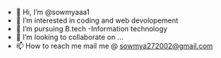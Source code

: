 - 👋 Hi, I’m @sowmyaaa1
- 👀 I’m interested in coding and web devolopement
- 🌱 I’m pursuing B.tech -Information technology
- 💞️ I’m looking to collaborate on ...
- 📫 How to reach me mail me @ sowmya272002@gmail.com

<!---
sowmyaaa1/sowmyaaa1 is a ✨ special ✨ repository because its `README.md` (this file) appears on your GitHub profile.
You can click the Preview link to take a look at your changes.
--->
